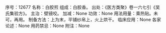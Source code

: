 序号：12677
名称：白胶煎
组成：白胶香。
出处：《医方类聚》卷一六七引《吴氏集验方》。
主治：壁镜咬。
加减：None
功效：None
用法用量：乘热贴。未可，再用。
制备方法：上为末，平铺纱帛上，火上烘干。
临床应用：None
各家论述：None
用药禁忌：None
附注：None
